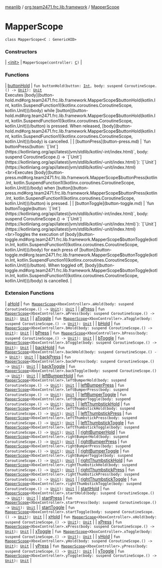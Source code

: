 [meanlib](../../index.md) / [org.team2471.frc.lib.framework](../index.md) / [MapperScope](./index.md)

# MapperScope

`class MapperScope<C : GenericHID>`

### Constructors

| [&lt;init&gt;](-init-.md) | `MapperScope(controller: `[`C`](index.md#C)`)` |

### Functions

| [buttonHold](button-hold.md) | `fun buttonHold(button: `[`Int`](https://kotlinlang.org/api/latest/jvm/stdlib/kotlin/-int/index.html)`, body: suspend CoroutineScope.() -> `[`Unit`](https://kotlinlang.org/api/latest/jvm/stdlib/kotlin/-unit/index.html)`): `[`Unit`](https://kotlinlang.org/api/latest/jvm/stdlib/kotlin/-unit/index.html)<br>Executes [body](button-hold.md#org.team2471.frc.lib.framework.MapperScope$buttonHold(kotlin.Int, kotlin.SuspendFunction1((kotlinx.coroutines.CoroutineScope, kotlin.Unit)))/body) while [button](button-hold.md#org.team2471.frc.lib.framework.MapperScope$buttonHold(kotlin.Int, kotlin.SuspendFunction1((kotlinx.coroutines.CoroutineScope, kotlin.Unit)))/button) is pressed. When released, [body](button-hold.md#org.team2471.frc.lib.framework.MapperScope$buttonHold(kotlin.Int, kotlin.SuspendFunction1((kotlinx.coroutines.CoroutineScope, kotlin.Unit)))/body) is cancelled. |
| [buttonPress](button-press.md) | `fun buttonPress(button: `[`Int`](https://kotlinlang.org/api/latest/jvm/stdlib/kotlin/-int/index.html)`, body: suspend CoroutineScope.() -> `[`Unit`](https://kotlinlang.org/api/latest/jvm/stdlib/kotlin/-unit/index.html)`): `[`Unit`](https://kotlinlang.org/api/latest/jvm/stdlib/kotlin/-unit/index.html)<br>Executes [body](button-press.md#org.team2471.frc.lib.framework.MapperScope$buttonPress(kotlin.Int, kotlin.SuspendFunction1((kotlinx.coroutines.CoroutineScope, kotlin.Unit)))/body) when [button](button-press.md#org.team2471.frc.lib.framework.MapperScope$buttonPress(kotlin.Int, kotlin.SuspendFunction1((kotlinx.coroutines.CoroutineScope, kotlin.Unit)))/button) is pressed. |
| [buttonToggle](button-toggle.md) | `fun buttonToggle(button: `[`Int`](https://kotlinlang.org/api/latest/jvm/stdlib/kotlin/-int/index.html)`, body: suspend CoroutineScope.() -> `[`Unit`](https://kotlinlang.org/api/latest/jvm/stdlib/kotlin/-unit/index.html)`): `[`Unit`](https://kotlinlang.org/api/latest/jvm/stdlib/kotlin/-unit/index.html)<br>Toggles the execution of [body](button-toggle.md#org.team2471.frc.lib.framework.MapperScope$buttonToggle(kotlin.Int, kotlin.SuspendFunction1((kotlinx.coroutines.CoroutineScope, kotlin.Unit)))/body) for each press of [button](button-toggle.md#org.team2471.frc.lib.framework.MapperScope$buttonToggle(kotlin.Int, kotlin.SuspendFunction1((kotlinx.coroutines.CoroutineScope, kotlin.Unit)))/button). When toggled off, [body](button-toggle.md#org.team2471.frc.lib.framework.MapperScope$buttonToggle(kotlin.Int, kotlin.SuspendFunction1((kotlinx.coroutines.CoroutineScope, kotlin.Unit)))/body) is cancelled. |

### Extension Functions

| [aHold](../a-hold.md) | `fun `[`MapperScope`](./index.md)`<XboxController>.aHold(body: suspend CoroutineScope.() -> `[`Unit`](https://kotlinlang.org/api/latest/jvm/stdlib/kotlin/-unit/index.html)`): `[`Unit`](https://kotlinlang.org/api/latest/jvm/stdlib/kotlin/-unit/index.html) |
| [aPress](../a-press.md) | `fun `[`MapperScope`](./index.md)`<XboxController>.aPress(body: suspend CoroutineScope.() -> `[`Unit`](https://kotlinlang.org/api/latest/jvm/stdlib/kotlin/-unit/index.html)`): `[`Unit`](https://kotlinlang.org/api/latest/jvm/stdlib/kotlin/-unit/index.html) |
| [aToggle](../a-toggle.md) | `fun `[`MapperScope`](./index.md)`<XboxController>.aToggle(body: suspend CoroutineScope.() -> `[`Unit`](https://kotlinlang.org/api/latest/jvm/stdlib/kotlin/-unit/index.html)`): `[`Unit`](https://kotlinlang.org/api/latest/jvm/stdlib/kotlin/-unit/index.html) |
| [bHold](../b-hold.md) | `fun `[`MapperScope`](./index.md)`<XboxController>.bHold(body: suspend CoroutineScope.() -> `[`Unit`](https://kotlinlang.org/api/latest/jvm/stdlib/kotlin/-unit/index.html)`): `[`Unit`](https://kotlinlang.org/api/latest/jvm/stdlib/kotlin/-unit/index.html) |
| [bPress](../b-press.md) | `fun `[`MapperScope`](./index.md)`<XboxController>.bPress(body: suspend CoroutineScope.() -> `[`Unit`](https://kotlinlang.org/api/latest/jvm/stdlib/kotlin/-unit/index.html)`): `[`Unit`](https://kotlinlang.org/api/latest/jvm/stdlib/kotlin/-unit/index.html) |
| [bToggle](../b-toggle.md) | `fun `[`MapperScope`](./index.md)`<XboxController>.bToggle(body: suspend CoroutineScope.() -> `[`Unit`](https://kotlinlang.org/api/latest/jvm/stdlib/kotlin/-unit/index.html)`): `[`Unit`](https://kotlinlang.org/api/latest/jvm/stdlib/kotlin/-unit/index.html) |
| [backHold](../back-hold.md) | `fun `[`MapperScope`](./index.md)`<XboxController>.backHold(body: suspend CoroutineScope.() -> `[`Unit`](https://kotlinlang.org/api/latest/jvm/stdlib/kotlin/-unit/index.html)`): `[`Unit`](https://kotlinlang.org/api/latest/jvm/stdlib/kotlin/-unit/index.html) |
| [backPress](../back-press.md) | `fun `[`MapperScope`](./index.md)`<XboxController>.backPress(body: suspend CoroutineScope.() -> `[`Unit`](https://kotlinlang.org/api/latest/jvm/stdlib/kotlin/-unit/index.html)`): `[`Unit`](https://kotlinlang.org/api/latest/jvm/stdlib/kotlin/-unit/index.html) |
| [backToggle](../back-toggle.md) | `fun `[`MapperScope`](./index.md)`<XboxController>.backToggle(body: suspend CoroutineScope.() -> `[`Unit`](https://kotlinlang.org/api/latest/jvm/stdlib/kotlin/-unit/index.html)`): `[`Unit`](https://kotlinlang.org/api/latest/jvm/stdlib/kotlin/-unit/index.html) |
| [leftBumperHold](../left-bumper-hold.md) | `fun `[`MapperScope`](./index.md)`<XboxController>.leftBumperHold(body: suspend CoroutineScope.() -> `[`Unit`](https://kotlinlang.org/api/latest/jvm/stdlib/kotlin/-unit/index.html)`): `[`Unit`](https://kotlinlang.org/api/latest/jvm/stdlib/kotlin/-unit/index.html) |
| [leftBumperPress](../left-bumper-press.md) | `fun `[`MapperScope`](./index.md)`<XboxController>.leftBumperPress(body: suspend CoroutineScope.() -> `[`Unit`](https://kotlinlang.org/api/latest/jvm/stdlib/kotlin/-unit/index.html)`): `[`Unit`](https://kotlinlang.org/api/latest/jvm/stdlib/kotlin/-unit/index.html) |
| [leftBumperToggle](../left-bumper-toggle.md) | `fun `[`MapperScope`](./index.md)`<XboxController>.leftBumperToggle(body: suspend CoroutineScope.() -> `[`Unit`](https://kotlinlang.org/api/latest/jvm/stdlib/kotlin/-unit/index.html)`): `[`Unit`](https://kotlinlang.org/api/latest/jvm/stdlib/kotlin/-unit/index.html) |
| [leftThumbstickHold](../left-thumbstick-hold.md) | `fun `[`MapperScope`](./index.md)`<XboxController>.leftThumbstickHold(body: suspend CoroutineScope.() -> `[`Unit`](https://kotlinlang.org/api/latest/jvm/stdlib/kotlin/-unit/index.html)`): `[`Unit`](https://kotlinlang.org/api/latest/jvm/stdlib/kotlin/-unit/index.html) |
| [leftThumbstickPress](../left-thumbstick-press.md) | `fun `[`MapperScope`](./index.md)`<XboxController>.leftThumbstickPress(body: suspend CoroutineScope.() -> `[`Unit`](https://kotlinlang.org/api/latest/jvm/stdlib/kotlin/-unit/index.html)`): `[`Unit`](https://kotlinlang.org/api/latest/jvm/stdlib/kotlin/-unit/index.html) |
| [leftThumbstickToggle](../left-thumbstick-toggle.md) | `fun `[`MapperScope`](./index.md)`<XboxController>.leftThumbstickToggle(body: suspend CoroutineScope.() -> `[`Unit`](https://kotlinlang.org/api/latest/jvm/stdlib/kotlin/-unit/index.html)`): `[`Unit`](https://kotlinlang.org/api/latest/jvm/stdlib/kotlin/-unit/index.html) |
| [rightBumperHold](../right-bumper-hold.md) | `fun `[`MapperScope`](./index.md)`<XboxController>.rightBumperHold(body: suspend CoroutineScope.() -> `[`Unit`](https://kotlinlang.org/api/latest/jvm/stdlib/kotlin/-unit/index.html)`): `[`Unit`](https://kotlinlang.org/api/latest/jvm/stdlib/kotlin/-unit/index.html) |
| [rightBumperPress](../right-bumper-press.md) | `fun `[`MapperScope`](./index.md)`<XboxController>.rightBumperPress(body: suspend CoroutineScope.() -> `[`Unit`](https://kotlinlang.org/api/latest/jvm/stdlib/kotlin/-unit/index.html)`): `[`Unit`](https://kotlinlang.org/api/latest/jvm/stdlib/kotlin/-unit/index.html) |
| [rightBumperToggle](../right-bumper-toggle.md) | `fun `[`MapperScope`](./index.md)`<XboxController>.rightBumperToggle(body: suspend CoroutineScope.() -> `[`Unit`](https://kotlinlang.org/api/latest/jvm/stdlib/kotlin/-unit/index.html)`): `[`Unit`](https://kotlinlang.org/api/latest/jvm/stdlib/kotlin/-unit/index.html) |
| [rightThumbstickHold](../right-thumbstick-hold.md) | `fun `[`MapperScope`](./index.md)`<XboxController>.rightThumbstickHold(body: suspend CoroutineScope.() -> `[`Unit`](https://kotlinlang.org/api/latest/jvm/stdlib/kotlin/-unit/index.html)`): `[`Unit`](https://kotlinlang.org/api/latest/jvm/stdlib/kotlin/-unit/index.html) |
| [rightThumbstickPress](../right-thumbstick-press.md) | `fun `[`MapperScope`](./index.md)`<XboxController>.rightThumbstickPress(body: suspend CoroutineScope.() -> `[`Unit`](https://kotlinlang.org/api/latest/jvm/stdlib/kotlin/-unit/index.html)`): `[`Unit`](https://kotlinlang.org/api/latest/jvm/stdlib/kotlin/-unit/index.html) |
| [rightThumbstickToggle](../right-thumbstick-toggle.md) | `fun `[`MapperScope`](./index.md)`<XboxController>.rightThumbstickToggle(body: suspend CoroutineScope.() -> `[`Unit`](https://kotlinlang.org/api/latest/jvm/stdlib/kotlin/-unit/index.html)`): `[`Unit`](https://kotlinlang.org/api/latest/jvm/stdlib/kotlin/-unit/index.html) |
| [startHold](../start-hold.md) | `fun `[`MapperScope`](./index.md)`<XboxController>.startHold(body: suspend CoroutineScope.() -> `[`Unit`](https://kotlinlang.org/api/latest/jvm/stdlib/kotlin/-unit/index.html)`): `[`Unit`](https://kotlinlang.org/api/latest/jvm/stdlib/kotlin/-unit/index.html) |
| [startPress](../start-press.md) | `fun `[`MapperScope`](./index.md)`<XboxController>.startPress(body: suspend CoroutineScope.() -> `[`Unit`](https://kotlinlang.org/api/latest/jvm/stdlib/kotlin/-unit/index.html)`): `[`Unit`](https://kotlinlang.org/api/latest/jvm/stdlib/kotlin/-unit/index.html) |
| [startToggle](../start-toggle.md) | `fun `[`MapperScope`](./index.md)`<XboxController>.startToggle(body: suspend CoroutineScope.() -> `[`Unit`](https://kotlinlang.org/api/latest/jvm/stdlib/kotlin/-unit/index.html)`): `[`Unit`](https://kotlinlang.org/api/latest/jvm/stdlib/kotlin/-unit/index.html) |
| [xHold](../x-hold.md) | `fun `[`MapperScope`](./index.md)`<XboxController>.xHold(body: suspend CoroutineScope.() -> `[`Unit`](https://kotlinlang.org/api/latest/jvm/stdlib/kotlin/-unit/index.html)`): `[`Unit`](https://kotlinlang.org/api/latest/jvm/stdlib/kotlin/-unit/index.html) |
| [xPress](../x-press.md) | `fun `[`MapperScope`](./index.md)`<XboxController>.xPress(body: suspend CoroutineScope.() -> `[`Unit`](https://kotlinlang.org/api/latest/jvm/stdlib/kotlin/-unit/index.html)`): `[`Unit`](https://kotlinlang.org/api/latest/jvm/stdlib/kotlin/-unit/index.html) |
| [xToggle](../x-toggle.md) | `fun `[`MapperScope`](./index.md)`<XboxController>.xToggle(body: suspend CoroutineScope.() -> `[`Unit`](https://kotlinlang.org/api/latest/jvm/stdlib/kotlin/-unit/index.html)`): `[`Unit`](https://kotlinlang.org/api/latest/jvm/stdlib/kotlin/-unit/index.html) |
| [yHold](../y-hold.md) | `fun `[`MapperScope`](./index.md)`<XboxController>.yHold(body: suspend CoroutineScope.() -> `[`Unit`](https://kotlinlang.org/api/latest/jvm/stdlib/kotlin/-unit/index.html)`): `[`Unit`](https://kotlinlang.org/api/latest/jvm/stdlib/kotlin/-unit/index.html) |
| [yPress](../y-press.md) | `fun `[`MapperScope`](./index.md)`<XboxController>.yPress(body: suspend CoroutineScope.() -> `[`Unit`](https://kotlinlang.org/api/latest/jvm/stdlib/kotlin/-unit/index.html)`): `[`Unit`](https://kotlinlang.org/api/latest/jvm/stdlib/kotlin/-unit/index.html) |
| [yToggle](../y-toggle.md) | `fun `[`MapperScope`](./index.md)`<XboxController>.yToggle(body: suspend CoroutineScope.() -> `[`Unit`](https://kotlinlang.org/api/latest/jvm/stdlib/kotlin/-unit/index.html)`): `[`Unit`](https://kotlinlang.org/api/latest/jvm/stdlib/kotlin/-unit/index.html) |

